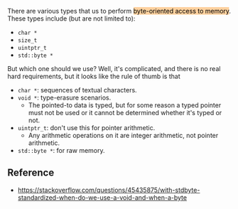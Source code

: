 There are various types that us to perform <mark style="background: #FFB86CA6;">byte-oriented access to memory</mark>. These types include (but are not limited to):

- `char *`
- `size_t`
- `uintptr_t`
- `std::byte *`

But which one should we use? Well, it's complicated, and there is no real hard requirements, but it looks like the rule of thumb is that

- `char *`: sequences of textual characters.
- `void *`: type-erasure scenarios.
	- The pointed-to data is typed, but for some reason a typed pointer must not be used or it cannot be determined whether it's typed or not.
- `uintptr_t`: don't use this for pointer arithmetic.
	- Any arithmetic operations on it are integer arithmetic, not pointer arithmetic.
- `std::byte *`: for raw memory.

## Reference

- https://stackoverflow.com/questions/45435875/with-stdbyte-standardized-when-do-we-use-a-void-and-when-a-byte
